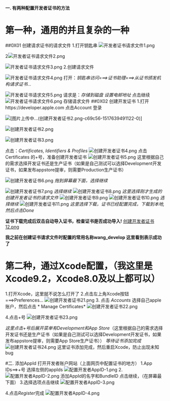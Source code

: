 **一. 有两种配置开发者证书的方法**
# 第一种，通用的并且复杂的一种
##0X01 创建请求证书的请求文件
  1.打开钥匙串
![开发者证书请求文件1.png](http://upload-images.jianshu.io/upload_images/1095643-3c1099f5a8c6b7f0.png?imageMogr2/auto-orient/strip%7CimageView2/2/w/1240)


2![开发者证书请求文件2.png](http://upload-images.jianshu.io/upload_images/1095643-87d16259a7fd86ad.png?imageMogr2/auto-orient/strip%7CimageView2/2/w/1240)

![开发者证书请求文件3.png](http://upload-images.jianshu.io/upload_images/1095643-9162cd518a4824f4.png?imageMogr2/auto-orient/strip%7CimageView2/2/w/1240)
2.创建请求文件

![开发者证书请求文件4.png](http://upload-images.jianshu.io/upload_images/1095643-a179cd60b065d1ae.png?imageMogr2/auto-orient/strip%7CimageView2/2/w/1240)
打开：*钥匙串访问===>证书助理===>从证书颁发机构请求证书...*

![开发者证书请求文件5.png](http://upload-images.jianshu.io/upload_images/1095643-28c509ebed45a12f.png?imageMogr2/auto-orient/strip%7CimageView2/2/w/1240)
请求是：*存储到磁盘*
*设置电邮地址*
点击继续
![开发者证书请求文件6.png](http://upload-images.jianshu.io/upload_images/1095643-4f7c1d6eb8791e83.png?imageMogr2/auto-orient/strip%7CimageView2/2/w/1240)
存储请求文件
##0X02 创建开发证书
1.打开https://developer.apple.com 点击Account 登录

![[图片上传中...(创建开发者证书2.png-c69c56-1517639491122-0)]
](http://upload-images.jianshu.io/upload_images/1095643-f017dfd4c9ea901a.png?imageMogr2/auto-orient/strip%7CimageView2/2/w/1240)

![创建开发者证书2.png](http://upload-images.jianshu.io/upload_images/1095643-2b64c98e0c19c5e4.png?imageMogr2/auto-orient/strip%7CimageView2/2/w/1240)

![创建开发者证书3.png](http://upload-images.jianshu.io/upload_images/1095643-425ddfe1e5281860.png?imageMogr2/auto-orient/strip%7CimageView2/2/w/1240)

点击：*Certificates, Identifiers & Profiles*
![创建开发者证书4.png](http://upload-images.jianshu.io/upload_images/1095643-1b4524e663b64ebf.png?imageMogr2/auto-orient/strip%7CimageView2/2/w/1240)
点击Certificates 的+号，准备创建开发者证书
![创建开发者证书5.png](http://upload-images.jianshu.io/upload_images/1095643-9f3d59546a22ffd0.png?imageMogr2/auto-orient/strip%7CimageView2/2/w/1240)
这里根据自己的需求选择开发证书还是生产证书（如果是自己测试可以选择Development开发证书，如果发布appstore提审，则需要Production生产证书）

![创建开发者证书6.png](http://upload-images.jianshu.io/upload_images/1095643-400d94cbef0fc850.png?imageMogr2/auto-orient/strip%7CimageView2/2/w/1240)
*拖到屏幕最下面，选择继续*

![创建开发者证书7.png](http://upload-images.jianshu.io/upload_images/1095643-53c8dfc36a1285e3.png?imageMogr2/auto-orient/strip%7CimageView2/2/w/1240)
*选择继续*
![创建开发者证书8.png](http://upload-images.jianshu.io/upload_images/1095643-8ed297c64eb13a77.png?imageMogr2/auto-orient/strip%7CimageView2/2/w/1240)
*这里选择刚才生成的创建开发者证书的请求文件*
![创建开发者证书9.png](http://upload-images.jianshu.io/upload_images/1095643-d36cf6cbfbb2fd74.png?imageMogr2/auto-orient/strip%7CimageView2/2/w/1240)
![创建开发者证书10.png](http://upload-images.jianshu.io/upload_images/1095643-1cfff855cb956cf8.png?imageMogr2/auto-orient/strip%7CimageView2/2/w/1240)
*选择继续*
![创建开发者证书11.png](http://upload-images.jianshu.io/upload_images/1095643-c2ed8e152fc833bb.png?imageMogr2/auto-orient/strip%7CimageView2/2/w/1240)
*这里选择下载，证书已经配置完成，下载到本地,然后点击Done*

**证书下载完成后双击自动导入证书，检查证书是否成功导入!**
[创建开发者证书12.png](http://upload-images.jianshu.io/upload_images/1095643-90bf059efbd967be.png?imageMogr2/auto-orient/strip%7CimageView2/2/w/1240)

**我之前在创建证书请求文件时配置的常用名称wang_develop 这里看到表示成功了**

# 第二种，通过Xcode配置，（我这里是Xcode9.2，Xcode8.0及以上都可以）
1.打开Xcode，这里就不说怎么打开了
2.点击左上角Xcode按钮===>Preferences...
![创建开发者证书21.png](http://upload-images.jianshu.io/upload_images/1095643-47911c2aa385a337.png?imageMogr2/auto-orient/strip%7CimageView2/2/w/1240)
3. 点击 *Accounts* 选择自己apple账户，然后点击 * Manage Certificates*
![创建开发者证书22.png](http://upload-images.jianshu.io/upload_images/1095643-e60370cfb454a271.png?imageMogr2/auto-orient/strip%7CimageView2/2/w/1240)

4.点击+号
![创建开发者证书23.png](http://upload-images.jianshu.io/upload_images/1095643-766b45adcc0bc4eb.png?imageMogr2/auto-orient/strip%7CimageView2/2/w/1240)

*这里点击+号后展开菜单有Development和App Store*（这里根据自己的需求选择开发证书还是生产证书（如果是自己测试可以选择Development开发证书，如果发布appstore提审，则需要App Store生产证书））
*等待证书添加完成*
![创建开发者证书24.png](http://upload-images.jianshu.io/upload_images/1095643-0dc121553d666943.png?imageMogr2/auto-orient/strip%7CimageView2/2/w/1240)
这里证书添加完成，然后重启Xcode，防止出现未知bug

#二.  添加AppId
打开开发者账户网站（上面网页中配置证书的地方）
1.App IDs==>+号
选择左侧的appIds
![配置开发者AppID-1.png](http://upload-images.jianshu.io/upload_images/1095643-6fa59263807032c8.png?imageMogr2/auto-orient/strip%7CimageView2/2/w/1240)
2.
![配置开发者AppID-2.png](http://upload-images.jianshu.io/upload_images/1095643-3b6dded1164aac38.png?imageMogr2/auto-orient/strip%7CimageView2/2/w/1240)
添加AppId的名字和BundleID
点击继续，（在屏幕最下面）
3.选择选项点击继续
![配置开发者AppID-3.png](http://upload-images.jianshu.io/upload_images/1095643-d0ce20fcc5961fa9.png?imageMogr2/auto-orient/strip%7CimageView2/2/w/1240)

4.点击*Register*完成
![配置开发者AppID-4.png](http://upload-images.jianshu.io/upload_images/1095643-f7b559b6ce9b9753.png?imageMogr2/auto-orient/strip%7CimageView2/2/w/1240)





